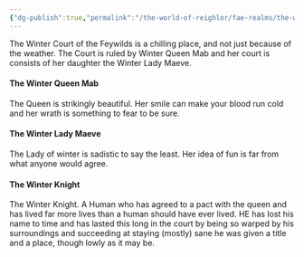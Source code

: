 ```yaml
---
{"dg-publish":true,"permalink":"/the-world-of-reighlor/fae-realms/the-winter-court/the-winter-court/"}
---
```


The Winter Court of the Feywilds is a chilling place, and not just because of the weather. The Court is ruled by Winter Queen Mab and her court is consists of her daughter the Winter Lady Maeve. 


#### The Winter Queen Mab
The Queen is strikingly beautiful. Her smile can make your blood run cold and her wrath is something to fear to be sure. 


#### The Winter Lady Maeve
The Lady of winter is sadistic to say the least. Her idea of fun is far from what anyone would agree. 


#### The Winter Knight
The Winter Knight. A Human who has agreed to a pact with the queen and has lived far more lives than a human should have ever lived. HE has lost his name to time and has lasted this long in the court by being so warped by his surroundings and succeeding at staying (mostly) sane he was given a title and a place, though lowly as it may be. 